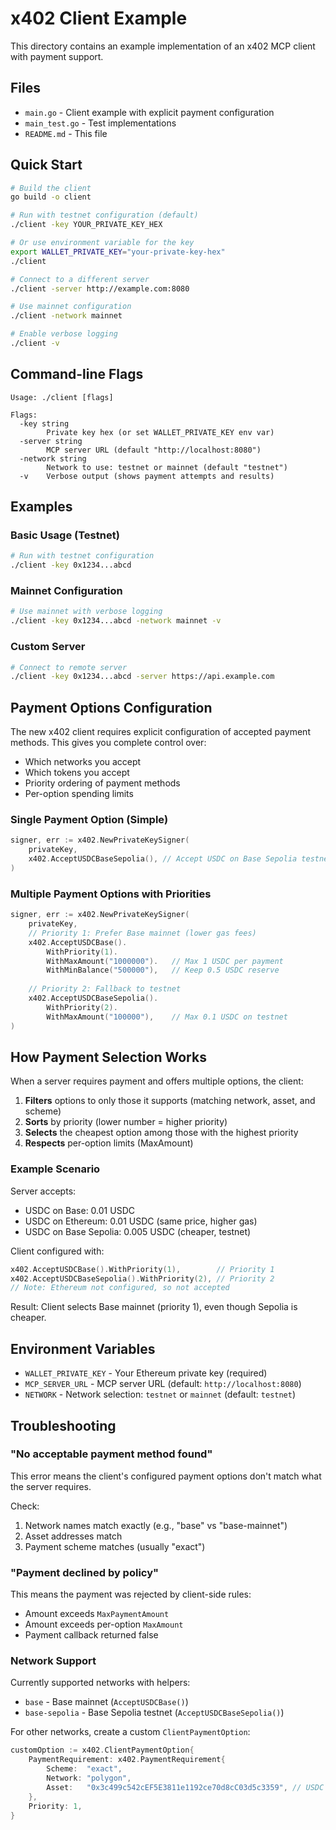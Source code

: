 # x402 Client Example

This directory contains an example implementation of an x402 MCP client with payment support.

## Files

- `main.go` - Client example with explicit payment configuration
- `main_test.go` - Test implementations
- `README.md` - This file

## Quick Start

```bash
# Build the client
go build -o client

# Run with testnet configuration (default)
./client -key YOUR_PRIVATE_KEY_HEX

# Or use environment variable for the key
export WALLET_PRIVATE_KEY="your-private-key-hex"
./client

# Connect to a different server
./client -server http://example.com:8080

# Use mainnet configuration
./client -network mainnet

# Enable verbose logging
./client -v
```

## Command-line Flags

```
Usage: ./client [flags]

Flags:
  -key string
        Private key hex (or set WALLET_PRIVATE_KEY env var)
  -server string
        MCP server URL (default "http://localhost:8080")
  -network string
        Network to use: testnet or mainnet (default "testnet")
  -v    Verbose output (shows payment attempts and results)
```

## Examples

### Basic Usage (Testnet)

```bash
# Run with testnet configuration
./client -key 0x1234...abcd
```

### Mainnet Configuration

```bash
# Use mainnet with verbose logging
./client -key 0x1234...abcd -network mainnet -v
```

### Custom Server

```bash
# Connect to remote server
./client -key 0x1234...abcd -server https://api.example.com
```

## Payment Options Configuration

The new x402 client requires explicit configuration of accepted payment methods. This gives you complete control over:

- Which networks you accept
- Which tokens you accept  
- Priority ordering of payment methods
- Per-option spending limits

### Single Payment Option (Simple)

```go
signer, err := x402.NewPrivateKeySigner(
    privateKey,
    x402.AcceptUSDCBaseSepolia(), // Accept USDC on Base Sepolia testnet
)
```

### Multiple Payment Options with Priorities

```go
signer, err := x402.NewPrivateKeySigner(
    privateKey,
    // Priority 1: Prefer Base mainnet (lower gas fees)
    x402.AcceptUSDCBase().
        WithPriority(1).
        WithMaxAmount("1000000").   // Max 1 USDC per payment
        WithMinBalance("500000"),   // Keep 0.5 USDC reserve
    
    // Priority 2: Fallback to testnet
    x402.AcceptUSDCBaseSepolia().
        WithPriority(2).
        WithMaxAmount("100000"),    // Max 0.1 USDC on testnet
)
```

## How Payment Selection Works

When a server requires payment and offers multiple options, the client:

1. **Filters** options to only those it supports (matching network, asset, and scheme)
2. **Sorts** by priority (lower number = higher priority)
3. **Selects** the cheapest option among those with the highest priority
4. **Respects** per-option limits (MaxAmount)

### Example Scenario

Server accepts:
- USDC on Base: 0.01 USDC
- USDC on Ethereum: 0.01 USDC (same price, higher gas)
- USDC on Base Sepolia: 0.005 USDC (cheaper, testnet)

Client configured with:
```go
x402.AcceptUSDCBase().WithPriority(1),        // Priority 1
x402.AcceptUSDCBaseSepolia().WithPriority(2), // Priority 2
// Note: Ethereum not configured, so not accepted
```

Result: Client selects Base mainnet (priority 1), even though Sepolia is cheaper.

## Environment Variables

- `WALLET_PRIVATE_KEY` - Your Ethereum private key (required)
- `MCP_SERVER_URL` - MCP server URL (default: `http://localhost:8080`)
- `NETWORK` - Network selection: `testnet` or `mainnet` (default: `testnet`)

## Troubleshooting

### "No acceptable payment method found"

This error means the client's configured payment options don't match what the server requires.

Check:
1. Network names match exactly (e.g., "base" vs "base-mainnet")
2. Asset addresses match
3. Payment scheme matches (usually "exact")

### "Payment declined by policy"

This means the payment was rejected by client-side rules:
- Amount exceeds `MaxPaymentAmount`
- Amount exceeds per-option `MaxAmount`
- Payment callback returned false

### Network Support

Currently supported networks with helpers:
- `base` - Base mainnet (`AcceptUSDCBase()`)
- `base-sepolia` - Base Sepolia testnet (`AcceptUSDCBaseSepolia()`)

For other networks, create a custom `ClientPaymentOption`:

```go
customOption := x402.ClientPaymentOption{
    PaymentRequirement: x402.PaymentRequirement{
        Scheme:  "exact",
        Network: "polygon",
        Asset:   "0x3c499c542cEF5E3811e1192ce70d8cC03d5c3359", // USDC on Polygon
    },
    Priority: 1,
}
```